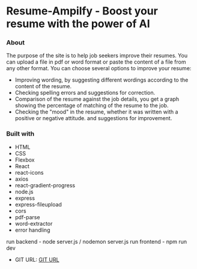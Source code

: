 # Resume-Ampilfy - Boost your resume with the power of AI

### About

The purpose of the site is to help job seekers improve their resumes.
You can upload a file in pdf or word format or paste the content of a file from any other format.
You can choose several options to improve your resume:
- Improving wording, by suggesting different wordings according to the content of the resume.
- Checking spelling errors and suggestions for correction.
- Comparison of the resume against the job details, you get a graph showing the percentage of matching of the resume to the job.
- Checking the "mood" in the resume, whether it was written with a positive or negative attitude. and suggestions for improvement.

### Built with

- HTML
- CSS
- Flexbox
- React
- react-icons
- axios 
- react-gradient-progress
- node.js
- express
- express-fileupload
- cors
- pdf-parse
- word-extractor
- error handling

run backend - node server.js / nodemon server.js
run frontend - npm run dev

- GIT URL: [GIT URL](https://github.com/MaceTenth/Resume-Ampilfy.git)






